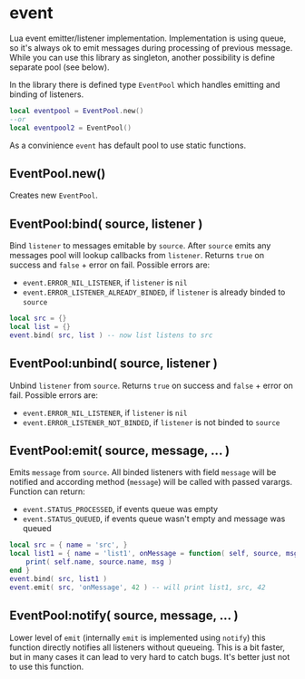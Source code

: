 event
=====

Lua event emitter/listener implementation. Implementation is using queue, so
it's always ok to emit messages during processing of previous message. While
you can use this library as singleton, another possibility is define separate
pool (see below).

In the library there is defined type `EventPool` which handles emitting and 
binding of listeners.

```lua
local eventpool = EventPool.new()
--or
local eventpool2 = EventPool()
```

As a convinience `event` has default pool to use static functions.

EventPool.new()
---------------

Creates new `EventPool`.

EventPool:bind( source, listener )
----------------------------------

Bind `listener` to messages emitable by `source`. After `source` emits any messages
pool will lookup callbacks from `listener`. Returns `true` on success and `false` + 
error on fail. Possible errors are:

* `event.ERROR_NIL_LISTENER`, if `listener` is `nil`
* `event.ERROR_LISTENER_ALREADY_BINDED`, if `listener` is already binded to `source`

```lua
local src = {}
local list = {}
event.bind( src, list ) -- now list listens to src
```

EventPool:unbind( source, listener )
------------------------------------

Unbind `listener` from `source`. Returns `true` on success and `false` + error
on fail. Possible errors are:

* `event.ERROR_NIL_LISTENER`, if `listener` is `nil`
* `event.ERROR_LISTENER_NOT_BINDED`, if `listener` is not binded to `source`

EventPool:emit( source, message, ... )
--------------------------------------

Emits `message` from `source`. All binded listeners with field `message` will
be notified and according method (`message`) will be called with passed varargs.
Function can return:

* `event.STATUS_PROCESSED`, if events queue was empty
* `event.STATUS_QUEUED`, if events queue wasn't empty and message was queued

```lua
local src = { name = 'src', }
local list1 = { name = 'list1', onMessage = function( self, source, msg )
	print( self.name, source.name, msg )
end }
event.bind( src, list1 )
event.emit( src, 'onMessage', 42 ) -- will print list1, src, 42
```

EventPool:notify( source, message, ... )
----------------------------------------

Lower level of `emit` (internally `emit` is implemented using `notify`) this
function directly notifies all listeners without queueing. This is a bit faster,
but in many cases it can lead to very hard to catch bugs. It's better just not
to use this function.
